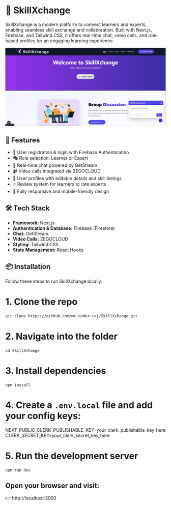 # 🚀 SkillXchange

SkillXchange is a modern platform to connect learners and experts, enabling seamless skill exchange and collaboration. Built with Next.js, Firebase, and Tailwind CSS, it offers real-time chat, video calls, and role-based profiles for an engaging learning experience.

![App Screenshot](./skillxchange.png)


## 🌟 Features

- 👥 User registration & login with Firebase Authentication  
- 🎭 Role selection: Learner or Expert  
- 💬 Real-time chat powered by GetStream  
- 📹 Video calls integrated via ZEGOCLOUD  
- 📝 User profiles with editable details and skill listings  
- ⭐ Review system for learners to rate experts  
- 📱 Fully responsive and mobile-friendly design  

## 🛠 Tech Stack

- **Framework:** Next.js  
- **Authentication & Database:** Firebase (Firestore)  
- **Chat:** GetStream  
- **Video Calls:** ZEGOCLOUD  
- **Styling:** Tailwind CSS  
- **State Management:** React Hooks  


## 📦 Installation

Follow these steps to run SkillXchange locally:

# 1. Clone the repo
```bash
git clone https://github.com/mr-coder-raj/SkillXchange.git
```

# 2. Navigate into the folder
```
cd SkillXchange
```
# 3. Install dependencies
```
npm install
```
# 4. Create a `.env.local` file and add your config keys:

NEXT_PUBLIC_CLERK_PUBLISHABLE_KEY=your_clerk_publishable_key_here  
CLERK_SECRET_KEY=your_clerk_secret_key_here

# 5. Run the development server
```
npm run dev
```

## Open your browser and visit:
👉 http://localhost:3000
